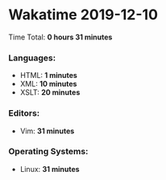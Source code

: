 # Wakatime 2019-12-10

Time Total: **0 hours 31 minutes**

### Languages:
- HTML: **1 minutes** 
- XML: **10 minutes** 
- XSLT: **20 minutes** 

### Editors:
- Vim: **31 minutes** 

### Operating Systems:
- Linux: **31 minutes** 

